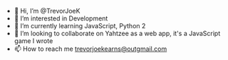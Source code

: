 - 👋 Hi, I’m @TrevorJoeK
- 👀 I’m interested in Development
- 🌱 I’m currently learning JavaScript, Python 2
- 💞️ I’m looking to collaborate on Yahtzee as a web app, it's a JavaScript game I wrote
- 📫 How to reach me trevorjoekearns@outgmail.com

<!---
TrevorJoeK/TrevorJoeK is a ✨ special ✨ repository because its `README.md` (this file) appears on your GitHub profile.
You can click the Preview link to take a look at your changes.
--->
